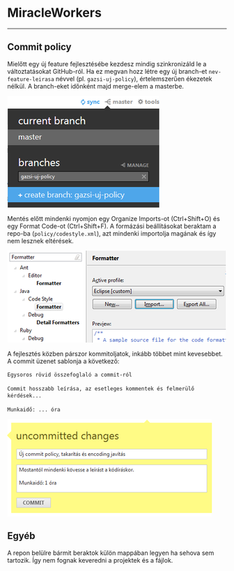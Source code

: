MiracleWorkers
==============

---------------------------------------

Commit policy
-------------

Mielőtt egy új feature fejlesztésébe kezdesz mindig szinkronizáld le a változtatásokat GitHub-ról. Ha ez megvan hozz létre egy új branch-et `nev-feature-leirasa` névvel (pl. `gazsi-uj-policy`), értelemszerűen ékezetek nélkül. A branch-eket időnként majd merge-elem a masterbe.

![Új branch létrehozása](policy/img/new-branch.png)

Mentés előtt mindenki nyomjon egy Organize Imports-ot (Ctrl+Shift+O) és egy Format Code-ot (Ctrl+Shift+F). A formázási beállításokat beraktam a repo-ba (`policy/codestyle.xml`), azt mindenki importolja magának és így nem lesznek eltérések.

![Formázási beállítások importálása](policy/img/import-format.png)

A fejlesztés közben párszor kommitoljatok, inkább többet mint kevesebbet. A commit üzenet sablonja a következő:

    Egysoros rövid összefoglaló a commit-ról

    Commit hosszabb leírása, az esetleges kommentek és felmerülő kérdések...

    Munkaidő: ... óra

![Commit üzenet](policy/img/commit-msg.png)

Egyéb
-----

A repon belülre bármit beraktok külön mappában legyen ha sehova sem tartozik. Így nem fognak keveredni a projektek és a fájlok.
